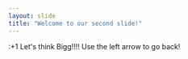 ```yaml
---
layout: slide
title: "Welcome to our second slide!"
---
```

:+1 Let's think Bigg!!!!
Use the left arrow to go back!
